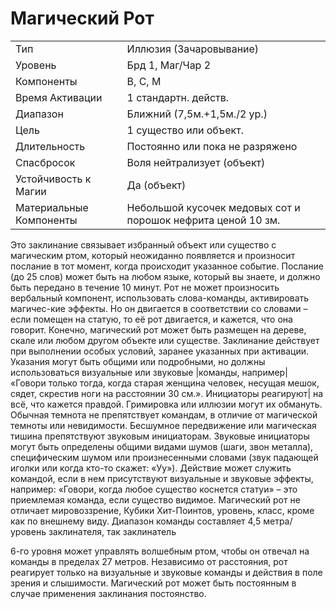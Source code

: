 
# Магический Рот

| | |
|---|---|
|Тип|Иллюзия (Зачаровывание)|
|Уровень| Брд 1, Маг/Чар 2|
|Компоненты| В, С, М|
|Время Активации| 1 стандартн. действ.|
|Диапазон| Ближний (7,5м.+1,5м./2 ур.)|
|Цель| 1 существо или объект.|
|Длительность| Постоянно или пока не разряжено|
|Спасбросок| Воля нейтрализует (объект)|
|Устойчивость к Магии| Да (объект)|
|Материальные Компоненты| Небольшой кусочек медовых сот и порошок нефрита ценой 10 зм.|

Это заклинание связывает избранный
объект или существо с магическим ртом,
который неожиданно появляется и произносит послание в тот момент, когда
происходит указанное событие. Послание (до 25 слов) может быть на любом
языке, который вы знаете, и должно
быть передано в течение 10 минут. Рот
не может произносить вербальный компонент, использовать слова-команды,
активировать магичес-кие эффекты. Но
он двигается в соответствии со словами – если помещен на статую, то её рот
двигается, и кажется, что она говорит.
Конечно, магический рот может быть
размещен на дереве, скале или любом
другом объекте или существе.
Заклинание действует при выполнении особых условий, заранее указанных
при активации. Указания могут быть общими или подробными, но должны использоваться визуальные или звуковые
|команды, например| «Говори только тогда, когда старая женщина человек, несущая мешок, сядет, скрестив ноги на расстоянии 30 см.». Инициаторы реагируют|
на всё, что кажется правдой. Гримировка
или иллюзии могут их обмануть. Обычная темнота не препятствует командам,
в отличие от магической темноты или
невидимости. Бесшумное передвижение или магическая тишина препятствуют звуковым инициаторам. Звуковые инициаторы могут быть определены общими видами шумов (шаги, звон
металла), специфическим шумом или
произнесенными словами (звук падающей иголки или когда кто-то скажет:
«Уу»). Действие может служить командой, если в нем присутствуют визуальные и звуковые эффекты, например:
«Говори, когда любое существо коснется статуи» – это приемлемая команда,
если существо видимое. Магический
рот не отличает мировоззрение, Кубики Хит-Поинтов, уровень, класс, кроме
как по внешнему виду.
Диапазон команды составляет 4,5 метра/уровень заклинателя, так заклинатель

6-го уровня может управлять волшебным
ртом, чтобы он отвечал на команды в
пределах 27 метров. Независимо от расстояния, рот реагирует только на визуальные и звуковые команды и действия
в поле зрения и слышимости.
Магический рот может быть постоянным в случае применения заклинания постоянство.
